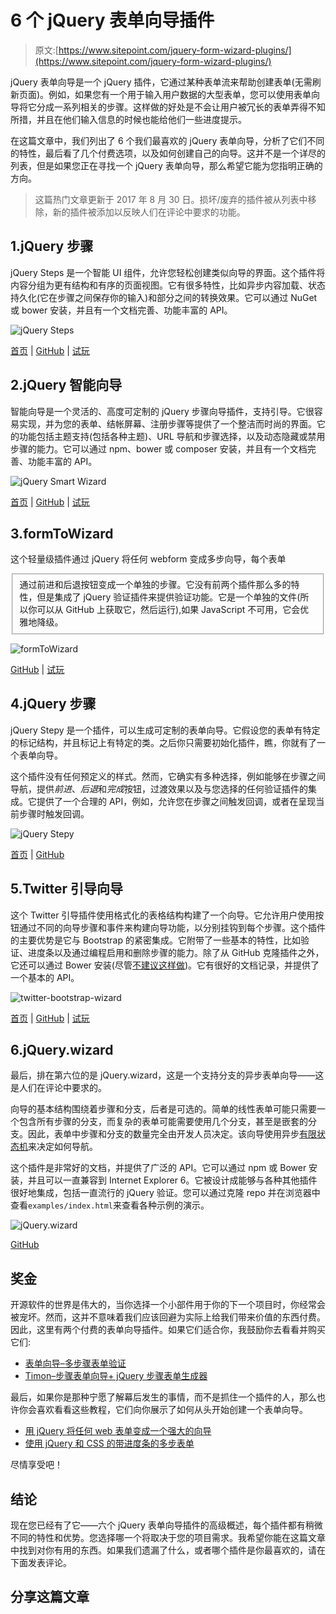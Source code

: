 # 6 个 jQuery 表单向导插件

> 原文:[https://www.sitepoint.com/jquery-form-wizard-plugins/](https://www.sitepoint.com/jquery-form-wizard-plugins/)

jQuery 表单向导是一个 jQuery 插件，它通过某种表单流来帮助创建表单(无需刷新页面)。例如，如果您有一个用于输入用户数据的大型表单，您可以使用表单向导将它分成一系列相关的步骤。这样做的好处是不会让用户被冗长的表单弄得不知所措，并且在他们输入信息的时候也能给他们一些进度提示。

在这篇文章中，我们列出了 6 个我们最喜欢的 jQuery 表单向导，分析了它们不同的特性，最后看了几个付费选项，以及如何创建自己的向导。这并不是一个详尽的列表，但是如果您正在寻找一个 jQuery 表单向导，那么希望它能为您指明正确的方向。

> 这篇热门文章更新于 2017 年 8 月 30 日。损坏/废弃的插件被从列表中移除，新的插件被添加以反映人们在评论中要求的功能。

## 1.jQuery 步骤

jQuery Steps 是一个智能 UI 组件，允许您轻松创建类似向导的界面。这个插件将内容分组为更有结构和有序的页面视图。它有很多特性，比如异步内容加载、状态持久化(它在步骤之间保存你的输入)和部分之间的转换效果。它可以通过 NuGet 或 bower 安装，并且有一个文档完善、功能丰富的 API。

![jQuery Steps](../Images/7b10ea9b755a4927ffe28e14dd6f101a.png)

[首页](http://www.jquery-steps.com/) | [GitHub](https://github.com/rstaib/jquery-steps/) | [试玩](http://www.jquery-steps.com/Examples)

## 2.jQuery 智能向导

智能向导是一个灵活的、高度可定制的 jQuery 步骤向导插件，支持引导。它很容易实现，并为您的表单、结帐屏幕、注册步骤等提供了一个整洁而时尚的界面。它的功能包括主题支持(包括各种主题)、URL 导航和步骤选择，以及动态隐藏或禁用步骤的能力。它可以通过 npm、bower 或 composer 安装，并且有一个文档完善、功能丰富的 API。

![jQuery Smart Wizard](../Images/17a10643f40808e2b891be9b2efea150.png)

[首页](http://techlaboratory.net/smartwizard) | [GitHub](https://github.com/techlab/SmartWizard) | [试玩](http://techlaboratory.net/smartwizard/demo)

## 3.formToWizard

这个轻量级插件通过 jQuery 将任何 webform 变成多步向导，每个表单

<fieldset>通过前进和后退按钮变成一个单独的步骤。它没有前两个插件那么多的特性，但是集成了 jQuery 验证插件来提供验证功能。它是一个单独的文件(所以你可以从 GitHub 上获取它，然后运行),如果 JavaScript 不可用，它会优雅地降级。</fieldset>

![formToWizard](../Images/1f749d08413ef10892818b087d81b1f9.png)

[GitHub](https://github.com/artoodetoo/formToWizard) | [试玩](https://github.com/artoodetoo/formToWizard#live-examples-in-jsfiddle)

## 4.jQuery 步骤

jQuery Stepy 是一个插件，可以生成可定制的表单向导。它假设您的表单有特定的标记结构，并且标记上有特定的类。之后你只需要初始化插件，瞧，你就有了一个表单向导。

这个插件没有任何预定义的样式。然而，它确实有多种选择，例如能够在步骤之间导航，提供*前进*、*后退*和*完成*按钮，过渡效果以及与您选择的任何验证插件的集成。它提供了一个合理的 API，例如，允许您在步骤之间触发回调，或者在呈现当前步骤时触发回调。

![jQuery Stepy](../Images/eaf5d86bf0165ac3c8826e788ffb5ae7.png)

[首页](https://wbotelhos.com/stepy) | [GitHub](https://github.com/wbotelhos/stepy)

## 5.Twitter 引导向导

这个 Twitter 引导插件使用格式化的表格结构构建了一个向导。它允许用户使用按钮通过不同的向导步骤和事件来构建向导功能，以分别挂钩到每个步骤。这个插件的主要优势是它与 Bootstrap 的紧密集成。它附带了一些基本的特性，比如验证、进度条以及通过编程启用和删除步骤的能力。除了从 GitHub 克隆插件之外，它还可以通过 Bower 安装(尽管[不建议这样做](https://github.com/VinceG/twitter-bootstrap-wizard/issues/81#issuecomment-42909528))。它有很好的文档记录，并提供了一个基本的 API。

![twitter-bootstrap-wizard](../Images/b9fb008a64cacfcae4714a201a0638b3.png)

[首页](http://vinceg.github.io/twitter-bootstrap-wizard/) | [GitHub](https://github.com/VinceG/twitter-bootstrap-wizard) | [试玩](http://vinceg.github.io/twitter-bootstrap-wizard/#examples)

## 6.jQuery.wizard

最后，排在第六位的是 jQuery.wizard，这是一个支持分支的异步表单向导——这是人们在评论中要求的。

向导的基本结构围绕着步骤和分支，后者是可选的。简单的线性表单可能只需要一个包含所有步骤的分支，而复杂的表单可能需要使用几个分支，甚至是嵌套的分支。因此，表单中步骤和分支的数量完全由开发人员决定。该向导使用异步[有限状态机](https://en.wikipedia.org/wiki/Finite-state_machine)来决定如何导航。

这个插件是非常好的文档，并提供了广泛的 API。它可以通过 npm 或 Bower 安装，并且可以一直兼容到 Internet Explorer 6。它被设计成能够与各种其他插件很好地集成，包括一直流行的 jQuery 验证。您可以通过克隆 repo 并在浏览器中查看`examples/index.html`来查看各种示例的演示。

![jQuery.wizard](../Images/40e1c4e7d6a22b78f804d3fd4f0dd015.png)

[GitHub](https://github.com/kflorence/jquery-wizard#integration)

## 奖金

开源软件的世界是伟大的，当你选择一个小部件用于你的下一个项目时，你经常会被宠坏。然而，这并不意味着我们应该回避为实际上给我们带来价值的东西付费。因此，这里有两个付费的表单向导插件。如果它们适合你，我鼓励你去看看并购买它们:

*   [表单向导–多步骤表单验证](https://codecanyon.net/item/form-wizard-multi-step-form-validation/19613591)
*   [Timon–步骤表单向导+ jQuery 步骤表单生成器](https://codecanyon.net/item/timon-step-form-wizard/15830006)

最后，如果你是那种宁愿了解幕后发生的事情，而不是抓住一个插件的人，那么也许你会喜欢看看这些教程，它们向你展示了如何从头开始创建一个表单向导。

*   [用 jQuery 将任何 web 表单变成一个强大的向导](http://www.jankoatwarpspeed.com/turn-any-webform-into-a-powerful-wizard-with-jquery-formtowizard-plugin/)
*   [使用 jQuery 和 CSS 的带进度条的多步表单](http://talkerscode.com/webtricks/multistep-form-with-progress-bar-using-jquery-and-css.php)

尽情享受吧！

## 结论

现在您已经有了它——六个 jQuery 表单向导插件的高级概述，每个插件都有稍微不同的特性和优势。您选择哪一个将取决于您的项目需求。我希望你能在这篇文章中找到对你有用的东西。如果我们遗漏了什么，或者哪个插件是你最喜欢的，请在下面发表评论。

## 分享这篇文章